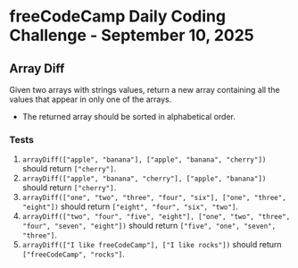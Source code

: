 # freeCodeCamp Daily Coding Challenge - September 10, 2025

## Array Diff

Given two arrays with strings values, return a new array containing all the values that appear in only one of the arrays.

* The returned array should be sorted in alphabetical order.

### Tests

1. `arrayDiff(["apple", "banana"], ["apple", "banana", "cherry"])` should return `["cherry"]`.
2. `arrayDiff(["apple", "banana", "cherry"], ["apple", "banana"])` should return `["cherry"]`.
3. `arrayDiff(["one", "two", "three", "four", "six"], ["one", "three", "eight"])` should return `["eight", "four", "six", "two"]`.
4. `arrayDiff(["two", "four", "five", "eight"], ["one", "two", "three", "four", "seven", "eight"])` should return `["five", "one", "seven", "three"]`.
5. `arrayDiff(["I like freeCodeCamp"], ["I like rocks"])` should return `["freeCodeCamp", "rocks"]`.